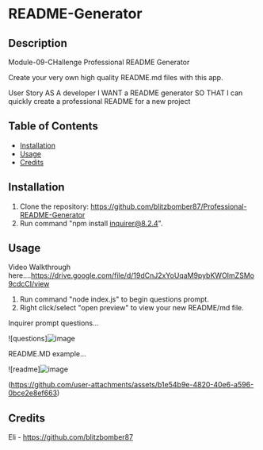 # README-Generator

## Description

Module-09-CHallenge Professional README Generator

Create your very own high quality README.md files with this app.

User Story
AS A developer
I WANT a README generator
SO THAT I can quickly create a professional README for a new project

## Table of Contents 

- [Installation](#installation)
- [Usage](#usage)
- [Credits](#credits)

## Installation

1. Clone the repository: https://github.com/blitzbomber87/Professional-README-Generator
2. Run command "npm install inquirer@8.2.4".

## Usage

Video Walkthrough here....https://drive.google.com/file/d/19dCnJ2xYoUqaM9pybKWOImZSMo9cdcCI/view

1. Run command "node index.js" to begin questions prompt.
2. Right click/select "open preview" to view your new README/md file.

Inquirer prompt questions...

![questions]![image](https://github.com/user-attachments/assets/7f409d79-7dc9-4e79-a98b-65946161fd18)

README.MD example...

![readme]![image](https://github.com/user-attachments/assets/65cf8c3f-88ba-4d17-a1f9-3408eb97dadd)

(https://github.com/user-attachments/assets/b1e54b9e-4820-40e6-a596-0bce2e8ef663)


## Credits
Eli - https://github.com/blitzbomber87




